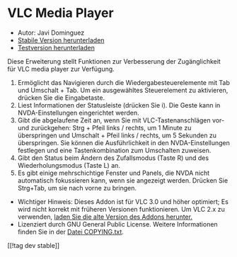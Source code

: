 # VLC Media Player #

* Autor: Javi Dominguez
* [Stabile Version herunterladen][2]
* [Testversion herunterladen][3]

Diese Erweiterung stellt Funktionen zur Verbesserung der Zugänglichkeit für
VLC media player zur Verfügung.

1. Ermöglicht das Navigieren durch die Wiedergabesteuerelemente mit Tab und
   Umschalt + Tab. Um ein ausgewähltes Steuerelement zu aktivieren, drücken
   Sie die Eingabetaste.
2. Liest Informationen der Statusleiste (drücken Sie i). Die Geste kann in
   NVDA-Einstellungen eingerichtet werden.
3. Gibt die abgelaufene Zeit an, wenn Sie mit VLC-Tastenanschlägen vor- und
   zurückgehen: Strg + Pfeil links / rechts, um 1 Minute zu überspringen und
   Umschalt + Pfeil links / rechts, um 5 Sekunden zu überspringen. Sie
   können die Ausführlichkeit in den NVDA-Einstellungen festlegen und eine
   Tastenkombination zum Umschalten zuweisen.
4. Gibt den Status beim Ändern des Zufallsmodus (Taste R) und des
   Wiederholungsmodus (Taste L) an.
5. Es gibt einige mehrschichtige Fenster und Panels, die NVDA nicht
   automatisch fokussieren kann, wenn sie angezeigt werden. Drücken Sie
   Strg+Tab, um sie nach vorne zu bringen.

* Wichtiger Hinweis: Dieses Addon ist für VLC 3.0 und höher optimiert; Es
  wird nicht korrekt mit früheren Versionen funktionieren. Um VLC 2.x zu
  verwenden, [laden Sie die alte Version des Addons herunter.][1]
* Lizenziert durch GNU General Public License. Weitere Informationen finden
  Sie in der [Datei
  COPYING.txt](https://github.com/javidominguez/VLC/blob/master/COPYING.txt).

[[!tag dev stable]]

[1]: https://addons.nvda-project.org/files/get.php?file=vlc

[2]: https://addons.nvda-project.org/files/get.php?file=vlc-18

[3]: https://addons.nvda-project.org/files/get.php?file=vlc-dev

